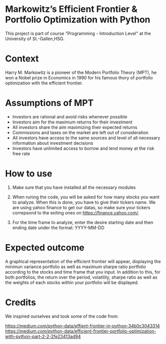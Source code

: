# Markowitz’s Efficient Frontier & Portfolio Optimization with Python

This project is part of course "Programming - Introduction Level" at the University of St.-Gallen,HSG.

# Context 
Harry M. Markowitz is a pioneer of the Modern Portfolio Theory (MPT), he won a Nobel prize in Economics in 1990 for his famous thory of portfolio optimization with the efficient frontier.

# Assumptions of MPT
- Investors are rational and avoid risks whenever possible
- Investors aim for the maximum returns for their investment
- All investors share the aim maximizing their expected returns
- Commissions and taxes on the market are left out of consideration
- All investors have access to the same sources and level of all necessary information about investment decisions
- Investors have unlimited access to borrow and lend money at the risk free rate


# How to use
1. Make sure that you have installed all the necessary modules

2. When runing the code, you will be asked for how many stocks you want to analyze. When this is done, you have to give their tickers name. We are using yahoo finance to get our datas, so make sure your tickers correpsond to the exiting ones on https://finance.yahoo.com/.

3. For the time frame to analyze, enter the desire starting date and then ending date under the format: YYYY-MM-DD

# Expected outcome

A graphical representation of the efficient frontier will appear, displaying the minimun variance portfolio as well as maximum sharpe ratio portfolio according to the stocks and time frame that you input.
In addition to this, for both portfolios, the return over the period, volatility, sharpe ratio as well as the weights of each stocks within your portfolio will be displayed.

# Credits

We inspired ourselves and took some of the code from:

https://medium.com/python-data/effient-frontier-in-python-34b0c3043314
https://medium.com/python-data/efficient-frontier-portfolio-optimization-with-python-part-2-2-2fe23413ad94
